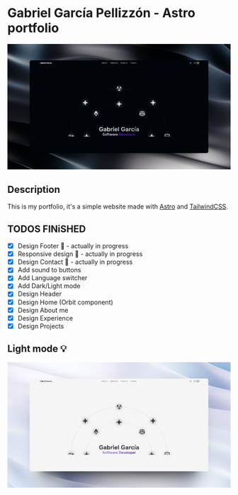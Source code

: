 
 # Gabriel García Pellizzón - Astro portfolio
![](./readme/Preview.png)


## Description
This is my portfolio, it's a simple website made with [Astro](https://astro.build/) and [TailwindCSS](https://tailwindcss.com/).

## TODOS FINiSHED
- [x] Design Footer :construction: - actually in progress
- [x] Responsive design :construction: - actually in progress
- [x] Design Contact :construction: - actually in progress
- [x] Add sound to buttons
- [x] Add Language switcher
- [x] Add Dark/Light mode
- [x] Design Header
- [x] Design Home (Orbit component)
- [x] Design About me
- [x] Design Experience
- [x] Design Projects 

## Light mode 💡
![](./readme/preview_white.png)
